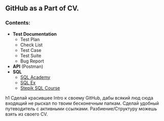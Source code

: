## GitHub as a Part of CV.

### Contents:
* **Test Documentation**
  * Test Plan
  * Check List 
  * Test Case
  * Test Suite
  * Bug Report 
* **API** (Postman)
* **SQL**
  * [SQL Academy](https://github.com/TTemnik/part_of_CV/tree/main/Learning/SQL/SQL%20Academy)
  * [SQL Ex]()
  * [Stepik SQL Course]()




h1 Сделай красившее Intro к своему GitHub, дабы всякий люд сюда входящий не рыскал по твоим бесконечным папкам.
Сделай удобный путеводитель с активными ссылками.
Разбиение/Структуру можешь взять из своего CV.

